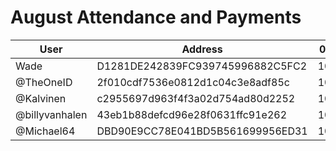 # August Attendance and Payments 



| User      | Address | 03/08 | 10/08 | 24/08 |
|-----------| -------- | -------- |-------|------|
| Wade      | D1281DE242839FC939745996882C5FC2 | 10000 | 10000      | |
| @TheOneID | 2f010cdf7536e0812d1c04c3e8adf85c | 10000 | 10000 | |
| @Kalvinen | c2955697d963f4f3a02d754ad80d2252 | 10000 |       | |
| @billyvanhalen | 43eb1b88defcd96e28f0631ffc91e262	| 10000 |       | |
| @Michael64 | DBD90E9CC78E041BD5B561699956ED31	| 10000 | 10000 | |
